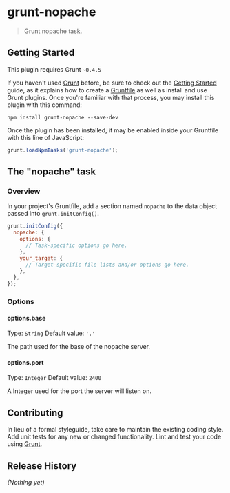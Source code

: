 # grunt-nopache

> Grunt nopache task.

## Getting Started
This plugin requires Grunt `~0.4.5`

If you haven't used [Grunt](http://gruntjs.com/) before, be sure to check out the [Getting Started](http://gruntjs.com/getting-started) guide, as it explains how to create a [Gruntfile](http://gruntjs.com/sample-gruntfile) as well as install and use Grunt plugins. Once you're familiar with that process, you may install this plugin with this command:

```shell
npm install grunt-nopache --save-dev
```

Once the plugin has been installed, it may be enabled inside your Gruntfile with this line of JavaScript:

```js
grunt.loadNpmTasks('grunt-nopache');
```

## The "nopache" task

### Overview
In your project's Gruntfile, add a section named `nopache` to the data object passed into `grunt.initConfig()`.

```js
grunt.initConfig({
  nopache: {
    options: {
      // Task-specific options go here.
    },
    your_target: {
      // Target-specific file lists and/or options go here.
    },
  },
});
```

### Options

#### options.base
Type: `String`
Default value: `'.'`

The path used for the base of the nopache server.

#### options.port
Type: `Integer`
Default value: `2400`

A Integer used for the port the server will listen on.

## Contributing
In lieu of a formal styleguide, take care to maintain the existing coding style. Add unit tests for any new or changed functionality. Lint and test your code using [Grunt](http://gruntjs.com/).

## Release History
_(Nothing yet)_
